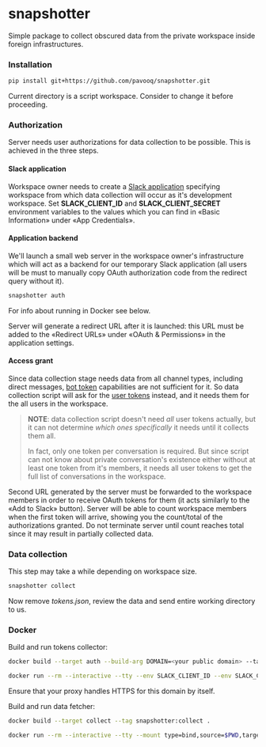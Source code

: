 # snapshotter

Simple package to collect obscured data from the private workspace inside foreign infrastructures.


### Installation

```bash
pip install git+https://github.com/pavooq/snapshotter.git
```

Current directory is a script workspace. Consider to change it before proceeding.


### Authorization

Server needs user authorizations for data collection to be possible. This is achieved in the three steps.

#### Slack application

Workspace owner needs to create a [Slack application][slack-apps] specifying workspace from which data collection will occur as it's development workspace. Set **SLACK_CLIENT_ID** and **SLACK_CLIENT_SECRET** environment variables to the values which you can find in «Basic Information» under «App Credentials».

#### Application backend

We'll launch a small web server in the workspace owner's infrastructure which will act as a backend for our temporary Slack application (all users will be must to manually copy OAuth authorization code from the redirect query without it).

```bash
snapshotter auth
```

For info about running in Docker see below.

Server will generate a redirect URL after it is launched: this URL must be added to the «Redirect URLs» under «OAuth & Permissions» in the application settings.

#### Access grant

Since data collection stage needs data from all channel types, including direct messages, [bot token][bot-token] capabilities are not sufficient for it. So data collection script will ask for the [user tokens][user-token] instead, and it needs them for the all users in the workspace.

> **NOTE**: data collection script doesn't need *all* user tokens actually, but it can not determine *which ones specifically* it needs until it collects them all.
>
> In fact, only one token per conversation is required. But since script can not know about private conversation's existence either without at least one token from it's members, it needs all user tokens to get the full list of conversations in the workspace.

Second URL generated by the server must be forwarded to the workspace members in order to receive OAuth tokens for them (it acts similarly to the «Add to Slack» button). Server will be able to count workspace members when the first token will arrive, showing you the count/total of the authorizations granted. Do not terminate server until count reaches total since it may result in partially collected data.

### Data collection

This step may take a while depending on workspace size.

```bash
snapshotter collect
```

Now remove *tokens.json*, review the data and send entire working directory to us.


[slack-apps]: https://api.slack.com/apps "Slack API: Applications"

[bot-token]: https://api.slack.com/authentication/token-types#bot "represents single installation"

[user-token]: https://api.slack.com/authentication/token-types#user "obviously represents a user"


### Docker


Build and run tokens collector:

```bash
docker build --target auth --build-arg DOMAIN=<your public domain> --tag snapshotter:auth .

docker run --rm --interactive --tty --env SLACK_CLIENT_ID --env SLACK_CLIENT_SECRET --publish 8080:8080 --mount type=bind,source=$PWD,target=/runtime snapshotter:auth
```

Ensure that your proxy handles HTTPS for this domain by itself.


Build and run data fetcher:

```bash
docker build --target collect --tag snapshotter:collect .

docker run --rm --interactive --tty --mount type=bind,source=$PWD,target=/runtime snapshotter:collect
```
